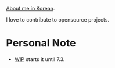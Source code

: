 [About me in Korean](https://ksh-code.github.io/about).

I love to contribute to opensource projects.

# Personal Note
- [WIP](https://github.com/sindresorhus/refined-github/issues/4492) starts it until 7.3.
